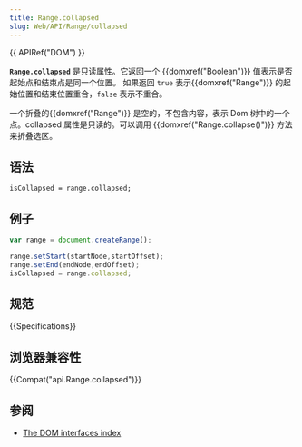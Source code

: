 ```yaml
---
title: Range.collapsed
slug: Web/API/Range/collapsed
---
```


{{ APIRef("DOM") }}

**`Range.collapsed`** 是只读属性。它返回一个 {{domxref("Boolean")}} 值表示是否起始点和结束点是同一个位置。 如果返回 `true` 表示{{domxref("Range")}} 的起始位置和结束位置重合，`false` 表示不重合。

一个折叠的{{domxref("Range")}} 是空的，不包含内容，表示 Dom 树中的一个点。collapsed 属性是只读的。可以调用 {{domxref("Range.collapse()")}} 方法来折叠选区。

## 语法

```plain
isCollapsed = range.collapsed;
```

## 例子

```js
var range = document.createRange();

range.setStart(startNode,startOffset);
range.setEnd(endNode,endOffset);
isCollapsed = range.collapsed;
```

## 规范

{{Specifications}}

## 浏览器兼容性

{{Compat("api.Range.collapsed")}}

## 参阅

- [The DOM interfaces index](/zh-CN/docs/DOM/DOM_Reference)
